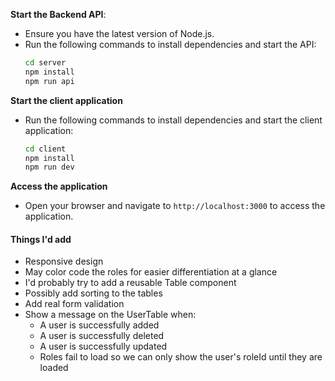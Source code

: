 **Start the Backend API**:
   - Ensure you have the latest version of Node.js.
   - Run the following commands to install dependencies and start the API:
     ```bash
     cd server
     npm install
     npm run api
     ```
**Start the client application**
- Run the following commands to install dependencies and start the client application:
     ```bash
     cd client
     npm install
     npm run dev
     ```

**Access the application**
- Open your browser and navigate to `http://localhost:3000` to access the application.

#### Things I'd add
- Responsive design
- May color code the roles for easier differentiation at a glance
- I'd probably try to add a reusable Table component
- Possibly add sorting to the tables
- Add real form validation
- Show a message on the UserTable when:
  - A user is successfully added
  - A user is successfully deleted
  - A user is successfully updated
  - Roles fail to load so we can only show the user's roleId until they are loaded
